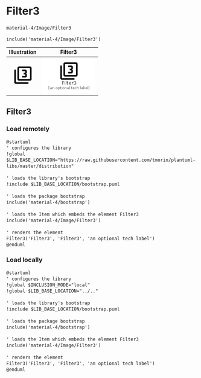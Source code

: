 # Filter3


```text
material-4/Image/Filter3
```

```text
include('material-4/Image/Filter3')
```



| Illustration | Filter3 |
| :---: | :---: |
| ![illustration for Illustration](../../material-4/Image/Filter3.png) | ![illustration for Filter3](../../material-4/Image/Filter3.Local.png) |




## Filter3

### Load remotely
```plantuml
@startuml
' configures the library
!global $LIB_BASE_LOCATION="https://raw.githubusercontent.com/tmorin/plantuml-libs/master/distribution"

' loads the library's bootstrap
!include $LIB_BASE_LOCATION/bootstrap.puml

' loads the package bootstrap
include('material-4/bootstrap')

' loads the Item which embeds the element Filter3
include('material-4/Image/Filter3')

' renders the element
Filter3('Filter3', 'Filter3', 'an optional tech label')
@enduml
```

### Load locally
```plantuml
@startuml
' configures the library
!global $INCLUSION_MODE="local"
!global $LIB_BASE_LOCATION="../.."

' loads the library's bootstrap
!include $LIB_BASE_LOCATION/bootstrap.puml

' loads the package bootstrap
include('material-4/bootstrap')

' loads the Item which embeds the element Filter3
include('material-4/Image/Filter3')

' renders the element
Filter3('Filter3', 'Filter3', 'an optional tech label')
@enduml
```

